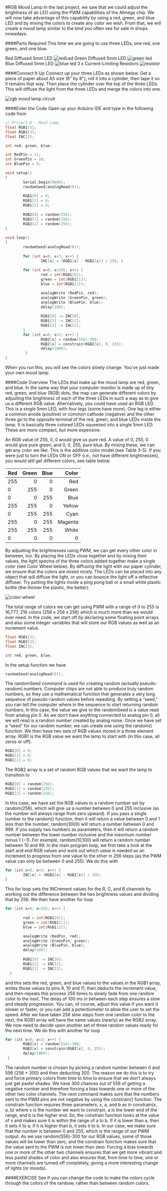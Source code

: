 #RGB Mood Lamp
In the last project, we saw that we could adjust the brightness of an LED using the PWM capabilities of the Atmega chip. We will now take advantage of this capability by using a red, green, and blue LED and by mixing the colors to create any color we wish. From that, we will create a mood lamp similar to the kind you often see for sale in shops nowadays.

####Parts Required
This time we are going to use three LEDs, one red, one green, and one blue. 

Red Diffused 5mm LED ![redLed](https://cloud.githubusercontent.com/assets/3673943/3584985/ebd67d26-0c20-11e4-8372-295e58ab7e80.jpg)
Green Diffused 5mm LED	![green led](https://cloud.githubusercontent.com/assets/3673943/3585742/7f60e948-0c29-11e4-95fd-611c5bb211bd.jpg)
Blue Diffused 5mm LED	![blue led](https://cloud.githubusercontent.com/assets/3673943/3586095/d828d6d2-0c2c-11e4-9a07-b4d667e24eb9.jpg)
3 x Current-Limiting Resistors	![resistor](https://cloud.githubusercontent.com/assets/3673943/3584986/ebd6ee14-0c20-11e4-9095-93822c64d14a.jpg)

####Connect It Up
Connect up your three LEDs as shown below. Get a piece of paper about A5 size (6" by 8"), roll it into a cylinder, then tape it so it remains that way. Then place the cylinder over the top of the three LEDs. This will diffuse the light from the three LEDs and merge the colors into one.

![rgb mood lamp circuit](https://cloud.githubusercontent.com/assets/3673943/3586133/2249c564-0c2d-11e4-9b39-a0a0abf7078c.jpg)


####Enter the Code
Open up your Arduino IDE and type in the following code from 
```c
// Project 8 - Mood Lamp
float RGB1[3];
float RGB2[3];
float INC[3];

int red, green, blue;

int RedPin = 11;
int GreenPin = 10;
int BluePin = 9;

void setup()
{
        Serial.begin(9600);
        randomSeed(analogRead(0));
   
        RGB1[0] = 0;
        RGB1[1] = 0;
        RGB1[2] = 0;
   
        RGB2[0] = random(256);
        RGB2[1] = random(256);
        RGB2[2] = random(256);
}
  
void loop()
{
        randomSeed(analogRead(0));
   
        for (int x=0; x<3; x++) {
                INC[x] = (RGB1[x] - RGB2[x]) / 256; }
  
        for (int x=0; x<256; x++) {
                red = int(RGB1[0]);
                green = int(RGB1[1]);
                blue = int(RGB1[2]);

                analogWrite (RedPin, red);
                analogWrite (GreenPin, green);
                analogWrite (BluePin, blue);
                delay(100);
     
                RGB1[0] -= INC[0];
                RGB1[1] -= INC[1];
                RGB1[2] -= INC[2];
        }
        for (int x=0; x<3; x++) {
                RGB2[x] = random(556)-300;
                RGB2[x] = constrain(RGB2[x], 0, 255);
                delay(1000);
         }
}
```

When you run this, you will see the colors slowly change. You’ve just made your own mood lamp.

####Code Overview
The LEDs that make up the mood lamp are red, green, and blue. In the same way that your computer monitor is made up of tiny red, green, and blue (RGB) dots, the map can generate different colors by adjusting the brightness of each of the three LEDs in such a way as to give us a different RGB value. Alternatively, you could have used an RGB LED. This is a single 5mm LED, with four legs (some have more). One leg is either a common anode (positive) or common cathode (negative) and the other three go to the opposite terminal of the red, green, and blue LEDs inside the lamp. It is basically three colored LEDs squeezed into a single 5mm LED. These are more compact, but more expensive.

An RGB value of 255, 0, 0 would give us pure red. A value of 0, 255, 0 would give pure green, and 0, 0, 255, pure blue. By mixing these, we can get any color we like. This is the additive color model (see Table 3-5). If you were just to turn the LEDs ON or OFF (i.e., not have different brightnesses), you would still get different colors, see table below.

|Red |Green |Blue |Color|
|----|-----:|----:|----:|
| 255 |   0  |  0  | Red |
| 0  |   255 |  0  |Green|
| 0  |   0  |  255 |Blue|
| 255 |   255 |  0  |Yellow|
| 0  |   255 |  255 |Cyan|
| 255 |    0 |  255 |Magenta|
| 255 |   255 |  255 |White|
| 0  |    0 |  0  | 0 |


By adjusting the brightnesses using PWM, we can get every other color in between, too. By placing the LEDs close together and by mixing their values, the light spectra of the three colors added together make a single color (see Color Wheel below). By diffusing the light with our paper cylinder, we ensure that the colors are mixed nicely. The LEDs can be placed into any object that will diffuse the light, or you can bounce the light off a reflective diffuser. Try putting the lights inside a ping pong ball or a small white plastic bottle (the thinner the plastic, the better).

![color-wheel](https://cloud.githubusercontent.com/assets/3673943/3586267/b3b8b996-0c2e-11e4-920e-ea4218e9e83b.jpg)

The total range of colors we can get using PWM with a range of 0 to 255 is 16,777, 216 colors (256 x 256 x 256) which is much more than we would ever need.
In the code, we start off by declaring some floating point arrays and also some integer variables that will store our RGB values as well as an increment value.
```c
float RGB1[3];
float RGB2[3];
float INC[3];

int red, green, blue;
```

In the setup function we have
```c
randomSeed(analogRead(0));
```

The randomSeed command is used for creating random (actually pseudo-random) numbers. Computer chips are not able to produce truly random numbers, so they use a mathematical function that generates a very long sequence of pseudo-random values before repeating. By setting a “seed,” you can tell the computer where in the sequence to start returning random numbers. In this case, the value we give to the randomSeed is a value read from analog pin 0. As we don’t have anything connected to analog pin 0, all we will read is a random number created by analog noise.
Once we have set a “seed” for our random number, we can create one using the random() function. We then have two sets of RGB values stored in a three element array. RGB1 is the RGB value we want the lamp to start with (in this case, all zeros or off).

```c
RGB1[0] = 0;
RGB1[1] = 0;
RGB1[2] = 0;
```

The RGB2 array is a set of random RGB values that we want the lamp to transition to
```c
RGB2[0] = random(256);
RGB2[1] = random(256);
RGB2[2] = random(256);
```
In this case, we have set the RGB values to a random number set by random(256), which will give us a number between 0 and 255 inclusive (as the number will always range from zero upward).
If you pass a single number to the random() function, then it will return a value between 0 and 1 less than the number; random(1000) will return a number between 0 and 999. If you supply two numbers as parameters, then it will return a random number between the lower number inclusive and the maximum number minus 1 (−1). For example, random(10,100) will return a random number between 10 and 99.
In the main program loop, we first take a look at the start and end RGB values and work out which value is needed as an increment to progress from one value to the other in 256 steps (as the PWM value can only be between 0 and 255). We do this with
```c
for (int x=0; x<3; x++) {
        INC[x] = (RGB1[x] - RGB2[x]) / 256;
}
```
This for loop sets the INCrement values for the R, G, and B channels by working out the difference between the two brightness values and dividing that by 256.
We then have another for loop

```c
for (int x=0; x<256; x++) {
     
        red = int(RGB1[0]);
        green = int(RGB1[1]);
        blue = int(RGB1[2]);

        analogWrite (RedPin, red);
        analogWrite (GreenPin, green);
        analogWrite (BluePin, blue);
        delay(100);
     
        RGB1[0] -= INC[0];
        RGB1[1] -= INC[1];
        RGB1[2] -= INC[2];
  }
```
and this sets the red, green, and blue values to the values in the RGB1 array, writes those values to pins 9, 10 and 11, then deducts the increment value, and then repeats this process 256 times to slowly fade from one random color to the next. The delay of 100 ms in between each step ensures a slow and steady progression. You can, of course, adjust this value if you want it slower or faster, or you can add a potentiometer to allow the user to set the speed.
After we have taken 256 slow steps from one random color to the next, the RGB1 array will have the same values (nearly) as the RGB2 array. We now need to decide upon another set of three random values ready for the next time. We do this with another for loop

```c
for (int x=0; x<3; x++) {
        RGB2[x] = random(556)-300;
        RGB2[x] = constrain(RGB2[x], 0, 255);
        delay(1000);
 }
```

The random number is chosen by picking a random number between 0 and 556 (256 + 300) and then deducting 300. The reason we do this is to try and force primary colors from time to time to ensure that we don’t always just get pastel shades. We have 300 chances out of 556 of getting a negative number and therefore forcing a bias towards one or more of the other two color channels. The next command makes sure that the numbers sent to the PWM pins are not negative by using the constrain() function.
The constrain function requires three parameters; x, a, and b as in constrain(x, a, b) where x is the number we want to constrain, a is the lower end of the range, and b is the higher end. So, the constrain function looks at the value of x and makes sure it is within the range of a to b. If it is lower than a, then it sets it to a; if it is higher than b, it sets it to b. In our case, we make sure that the number is between 0 and 255, which is the range of our PWM output.
As we use random(556)-300 for our RGB values, some of those values will be lower than zero, and the constrain function makes sure that the value sent to the PWM is not lower than zero.
Forcing a bias towards one or more of the other two channels ensures that we get more vibrant and less pastel shades of color and also ensures that, from time to time, one or more channels are turned off completely, giving a more interesting change of lights (or moods).

####EXERCISE
See if you can change the code to make the colors cycle through the colors of the rainbow, rather than between random colors.
